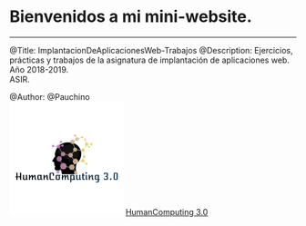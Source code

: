# Bienvenidos a mi mini-website.
<hr>
@Title: ImplantacionDeAplicacionesWeb-Trabajos
@Description: Ejercicios, prácticas y trabajos de la asignatura de implantación de aplicaciones web.
Año 2018-2019. <br>
ASIR. <br>

@Author: @Pauchino
<br>
<img src="https://raw.githubusercontent.com/chunche95/WebSite-IAW/master/IAW/images/logotipo.png"> [HumanComputing 3.0](https://raw.githubusercontent.com/chunche95/WebSite-IAW/master/IAW/images/logotipo.png)
